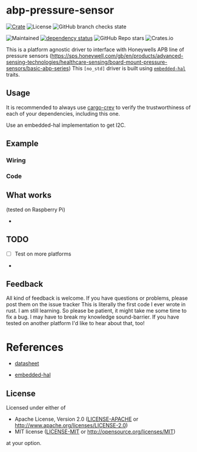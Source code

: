 # abp-pressure-sensor

[![Crate](https://img.shields.io/crates/v/abp-pressure-sensor?style=plastic)](https://crates.io/crates/abp-pressure-sensor)
![License](https://img.shields.io/crates/l/abp-pressure-sensor?style=plastic)
![GitHub branch checks state](https://img.shields.io/github/checks-status/crjeder/abp-pressure-sensor/release?style=plastic)
<!--![Docs](https://img.shields.io/docsrs/abp-pressure-sensor?style=plastic)-->
<!--![LOC](https://img.shields.io/tokei/lines/github/crjeder/abp-pressure-sensor?style=plastic)-->
![Maintained](https://img.shields.io/maintenance/yes/2022?style=plastic)
[![dependency status](https://deps.rs/repo/github/crjeder/abp-pressure-sensor/status.svg)](https://deps.rs/repo/github/crjeder/abp-pressure-sensor)
![GitHub Repo stars](https://img.shields.io/github/stars/crjeder/abp-pressure-sensor?style=plastic)
![Crates.io](https://img.shields.io/crates/d/abp-pressure-sensor?style=plastic)
<!-- [![crev reviews](https://web.crev.dev/rust-reviews/badge/crev_count/abp-pressure-sensor_bb.png)](https://web.crev.dev/rust-reviews/crate/abp-pressure-sensor/)-->

This is a platform agnostic driver to interface with Honeywells APB line of pressure sensors (https://sps.honeywell.com/gb/en/products/advanced-sensing-technologies/healthcare-sensing/board-mount-pressure-sensors/basic-abp-series)
This `[no_std]` driver is built using [`embedded-hal`][2] traits.

## Usage
It is recommended to always use [cargo-crev](https://github.com/crev-dev/cargo-crev)
to verify the trustworthiness of each of your dependencies, including this one.

Use an embedded-hal implementation to get I2C.


## Example

### Wiring

### Code

## What works
(tested on Raspberry Pi)

  -

## TODO

  - [ ] Test on more platforms
  -


## Feedback
All kind of feedback is welcome. If you have questions or problems, please post them on the issue tracker
This is literally the first code I ever wrote in rust. I am still learning. So please be patient, it might take me some time to fix a bug. I may have to break my knowledge sound-barrier.
If you have tested on another platform I'd like to hear about that, too!

# References

  - [datasheet][1]

[1]: https://prod-edam.honeywell.com/content/dam/honeywell-edam/sps/siot/en-gb/products/sensors/pressure-sensors/board-mount-pressure-sensors/basic-abp-series/documents/sps-siot-basic-board-mount-pressure-abp-series-datasheet-32305128-ciid-155789.pdf

  - [embedded-hal][2]

[2]: https://github.com/rust-embedded/embedded-hal

## License

Licensed under either of

  - Apache License, Version 2.0 ([LICENSE-APACHE](LICENSE-APACHE) or
  http://www.apache.org/licenses/LICENSE-2.0)
  - MIT license ([LICENSE-MIT](LICENSE-MIT) or http://opensource.org/licenses/MIT)

at your option.
